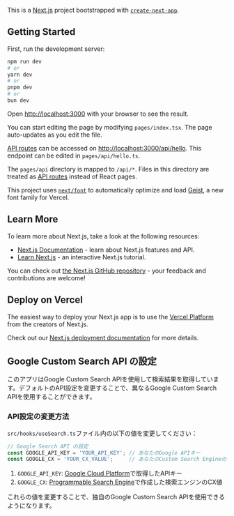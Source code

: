 This is a [Next.js](https://nextjs.org) project bootstrapped with [`create-next-app`](https://nextjs.org/docs/pages/api-reference/create-next-app).

## Getting Started

First, run the development server:

```bash
npm run dev
# or
yarn dev
# or
pnpm dev
# or
bun dev
```

Open [http://localhost:3000](http://localhost:3000) with your browser to see the result.

You can start editing the page by modifying `pages/index.tsx`. The page auto-updates as you edit the file.

[API routes](https://nextjs.org/docs/pages/building-your-application/routing/api-routes) can be accessed on [http://localhost:3000/api/hello](http://localhost:3000/api/hello). This endpoint can be edited in `pages/api/hello.ts`.

The `pages/api` directory is mapped to `/api/*`. Files in this directory are treated as [API routes](https://nextjs.org/docs/pages/building-your-application/routing/api-routes) instead of React pages.

This project uses [`next/font`](https://nextjs.org/docs/pages/building-your-application/optimizing/fonts) to automatically optimize and load [Geist](https://vercel.com/font), a new font family for Vercel.

## Learn More

To learn more about Next.js, take a look at the following resources:

- [Next.js Documentation](https://nextjs.org/docs) - learn about Next.js features and API.
- [Learn Next.js](https://nextjs.org/learn-pages-router) - an interactive Next.js tutorial.

You can check out [the Next.js GitHub repository](https://github.com/vercel/next.js) - your feedback and contributions are welcome!

## Deploy on Vercel

The easiest way to deploy your Next.js app is to use the [Vercel Platform](https://vercel.com/new?utm_medium=default-template&filter=next.js&utm_source=create-next-app&utm_campaign=create-next-app-readme) from the creators of Next.js.

Check out our [Next.js deployment documentation](https://nextjs.org/docs/pages/building-your-application/deploying) for more details.

## Google Custom Search API の設定

このアプリはGoogle Custom Search APIを使用して検索結果を取得しています。デフォルトのAPI設定を変更することで、異なるGoogle Custom Search APIを使用することができます。

### API設定の変更方法

`src/hooks/useSearch.ts`ファイル内の以下の値を変更してください：

```typescript
// Google Search API の設定
const GOOGLE_API_KEY = 'YOUR_API_KEY'; // あなたのGoogle APIキー
const GOOGLE_CX = 'YOUR_CX_VALUE';     // あなたのCustom Search Engineの識別子
```

1. `GOOGLE_API_KEY`: [Google Cloud Platform](https://console.cloud.google.com/)で取得したAPIキー
2. `GOOGLE_CX`: [Programmable Search Engine](https://programmablesearchengine.google.com/about/)で作成した検索エンジンのCX値

これらの値を変更することで、独自のGoogle Custom Search APIを使用できるようになります。
